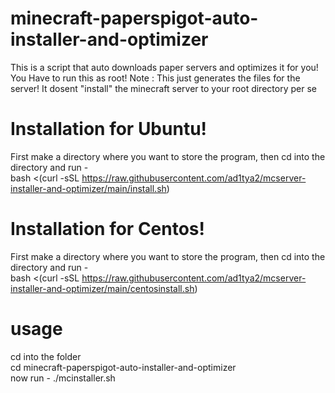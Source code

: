 # minecraft-paperspigot-auto-installer-and-optimizer
This is a script that auto downloads paper servers and optimizes it for you!</br>
You Have to run this as root!
Note : This just generates the files for the server! It dosent "install" the minecraft server to your root directory per se
<br />
# Installation for Ubuntu!
First make a directory where you want to store the program, then cd into the directory and run - <br/>
bash <(curl -sSL https://raw.githubusercontent.com/ad1tya2/mcserver-installer-and-optimizer/main/install.sh)
# Installation for Centos!
First make a directory where you want to store the program, then cd into the directory and run - <br/>
bash <(curl -sSL https://raw.githubusercontent.com/ad1tya2/mcserver-installer-and-optimizer/main/centosinstall.sh)
# usage
cd into the folder</br>
cd minecraft-paperspigot-auto-installer-and-optimizer
</br>
now run - ./mcinstaller.sh
